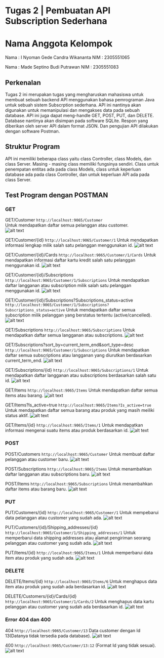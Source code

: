 # Tugas 2 | Pembuatan API Subscription Sederhana
# Nama Anggota Kelompok
Nama    : I Nyoman Gede Candra Wikananta
NIM     : 2305551065

Nama    : Made Septino Budi Putrawan 
NIM     : 2305551083

## Perkenalan
Tugas 2 ini merupakan tugas yang mengharuskan mahasiswa untuk membuat sebuah backend API menggunakan bahasa pemrograman Java untuk sebuah sistem Subscrption sederhana. API ini nantinya akan digunakan untuk memanipulasi dan mengakses data pada sebuah database. API ini juga dapat meng-handle GET, POST, PUT, dan DELETE. Database nantinya akan disimpan pada software SQLite. Respon yang diberikan oleh server API dalam format JSON. Dan pengujian API dilakukan dengan software Postman.

## Struktur Program
API ini memiliki beberapa class yaitu class Controller, class Models, dan class Server. Masing - masing class memiliki fungsinya sendiri. Class untuk penempatan entitas ada pada class Models, class untuk keperluan database ada pada class Controller, dan untuk keperluan API ada pada class Server.

## Test Program dengan POSTMAN

### GET
GET/Customer
`http://localhost:9065/Customer`
</br>
Untuk mendapatkan daftar semua pelanggan atau customer. 
</br>
![alt text](<IMG/Screenshot (123).png>)

GET/Customer/{id}
`http://localhost:9065/Customer/1`
Untuk mendapatkan informasi lengkap milik salah satu pelanggan menggunakan id.
![alt text](<IMG/Screenshot (125).png>)

GET/Customer/{id}/Cards
`http://localhost:9065/Customer/1/Cards`
Untuk mendapatkan informasi daftar kartu kredit salah satu pelanggan menggunakan id.
![alt text](<IMG/Screenshot (127).png>)

GET/Customer/{id}/Subscriptions
`http://localhost:9065/Customer/1/Subscriptions`
Untuk mendapatkan daftar langganan atau subscription milik salah satu pelanggan menggunakan id.
![alt text](<IMG/Screenshot (128).png>)

GET/Customer/{id}/Subscriptions?Subscriptions_status=active
`http://localhost:9065/Customer/1/Subscriptions?Subscriptions_status=active`
Untuk mendapatkan daftar semua subscription milik pelanggan yang berstatus tertentu (active/cancelled).
![alt text](<IMG/Screenshot (129).png>)

GET/Subscriptions
`http://localhost:9065/Subscriptions`
Untuk mendapatkan daftar semua langganan atau subscriptions.
![alt text](<IMG/Screenshot (130).png>)

GET/Subscriptions?sort_by=current_term_end&sort_type=desc
`http://localhost:9065/Customer/1/Subscriptions`
Untuk mendapatkan daftar semua subscriptions atau langganan yang diurutkan berdasarkan current_term_end.
![alt text](<IMG/Screenshot (131).png>)

GET/Subscriptions/{id}
`http://localhost:9065/Subscriptions/1`
Untuk mendapatkan daftar langganan atau subscriptions berdasarkan salah satu id.
![alt text](<IMG/Screenshot (132).png>)

GET/Items
`http://localhost:9065/Items`
Untuk mendapatkan daftar semua items atau barang.
![alt text](<IMG/Screenshot (133).png>)

GET/Items?Is_active=true
`http://localhost:9065/Items?Is_active=true`
Untuk mendapatkan daftar semua barang atau produk yang masih meiliki status aktif.
![alt text](<IMG/Screenshot (134).png>)

GET/Items/{id}
`http://localhost:9065/Items/1`
Untuk mendapatkan informasi mengenai suatu items atau produk berdasarkan id.
![alt text](<IMG/Screenshot (135).png>)

### POST
POST/Customers
`http://localhost:9065/Customer`
Untuk membuat daftar pelanggan atau customer baru.
![alt text](<IMG/Screenshot (136).png>)

POST/Subscriptions
`http://localhost:9065/Items`
Untuk menambahkan daftar langganan atau subscriptions baru.
![alt text](<IMG/Screenshot (137).png>)

POST/Items
`http://localhost:9065/Subscriptions`
Untuk menambahkan daftar items atau barang baru.
![alt text](<IMG/Screenshot (138).png>)

### PUT
PUT/Customers/{id}
`http://localhost:9065/Customer/1`
Untuk mempebarui data pelanggan atau customer yang sudah ada.
![alt text](<IMG/Screenshot (139).png>)

PUT/Customers/{id}/Shipping_addresses/{id}
`http://localhost:9065/Customer/1/Shipping_addresses/1`
Untuk memperbarui data shipping addresses atau alamat pengiriman seorang pelanggan atau customer yang sudah ada.
![alt text](<IMG/Screenshot (140).png>)

PUT/Items/{id}
`http://localhost:9065/Items/1`
Untuk memperbarui data item atau produk yang sudah ada.
![alt text](<IMG/Screenshot (141).png>)


### DELETE
DELETE/Items/{id}
`http://localhost:9065/Items/6`
Untuk menghapus data item atau produk yang sudah ada berdasarkan id.
![alt text](<IMG/Screenshot (142).png>)

DELETE/Customers/{id}/Cards/{id}
`http://localhost:9065/Customer/1/Cards/2`
Untuk menghapus data kartu pelanggan atau customer yang sudah ada berdasarkan id.
![alt text](<IMG/Screenshot (143).png>)

### Error 404 dan 400
404 
`http://localhost:9065/Customer/13`
Data customer dengan Id 13(Datanya tidak tersedia pada database).
![alt text](<IMG/Screenshot (144).png>)

400
`http://localhost:9065/Customer/13:12`
(Format Id yang tidak sesuai).
![alt text](<IMG/Screenshot (145).png>)